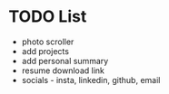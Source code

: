 # TODO List
<ul>
 <li>photo scroller</li>
 <li>add projects</li>
 <li>add personal summary</li>
 <li>resume download link
 <li>socials - insta, linkedin, github, email
</ul>
